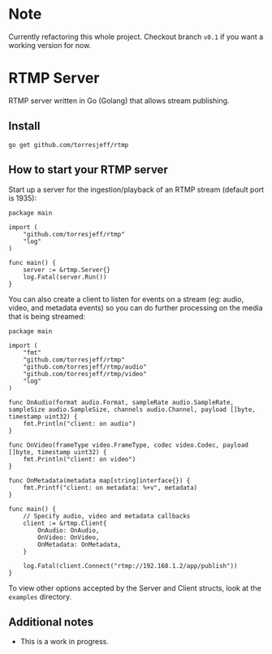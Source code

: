 # Note
Currently refactoring this whole project. Checkout branch `v0.1` if you want a working version for now.

# RTMP Server
RTMP server written in Go (Golang) that allows stream publishing.

## Install
`go get github.com/torresjeff/rtmp`

## How to start your RTMP server
Start up a server for the ingestion/playback of an RTMP stream (default port is 1935):

```
package main

import (
	"github.com/torresjeff/rtmp"
	"log"
)

func main() {
	server := &rtmp.Server{}
	log.Fatal(server.Run())
}
```

You can also create a client to listen for events on a stream (eg: audio, video, and metadata events) so you can do further processing on the media that is being streamed:
```
package main

import (
	"fmt"
	"github.com/torresjeff/rtmp"
	"github.com/torresjeff/rtmp/audio"
	"github.com/torresjeff/rtmp/video"
	"log"
)

func OnAudio(format audio.Format, sampleRate audio.SampleRate, sampleSize audio.SampleSize, channels audio.Channel, payload []byte, timestamp uint32) {
	fmt.Println("client: on audio")
}

func OnVideo(frameType video.FrameType, codec video.Codec, payload []byte, timestamp uint32) {
	fmt.Println("client: on video")
}

func OnMetadata(metadata map[string]interface{}) {
	fmt.Printf("client: on metadata: %+v", metadata) 
}

func main() {
	// Specify audio, video and metadata callbacks
	client := &rtmp.Client{
		OnAudio: OnAudio,
		OnVideo: OnVideo,
		OnMetadata: OnMetadata,
	}

	log.Fatal(client.Connect("rtmp://192.168.1.2/app/publish"))
}
```

To view other options accepted by the Server and Client structs, look at the `examples` directory.
## Additional notes
- This is a work in progress. 
